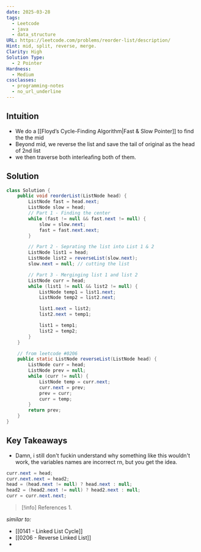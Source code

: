```yaml
---
date: 2025-03-28
tags:
  - Leetcode
  - java
  - data_structure
URL: https://leetcode.com/problems/reorder-list/description/
Hint: mid, split, reverse, merge.
Clarity: High
Solution Type:
  - 2 Pointer
Hardness:
  - Medium
cssclasses:
  - programming-notes
  - no_url_underline
---
```

## Intuition
- We do a [[Floyd’s Cycle-Finding Algorithm|Fast & Slow Pointer]] to find the the mid
- Beyond mid, we reverse the list and save the tail of original as the head of 2nd list
- we then traverse both interleafing both of them.
## Solution
```java title="Initial Attempt"
class Solution {
    public void reorderList(ListNode head) {
        ListNode fast = head.next;
        ListNode slow = head;
        // Part 1 - Finding the center
        while (fast != null && fast.next != null) {
            slow = slow.next;
            fast = fast.next.next;
        }

        // Part 2 - Seprating the list into List 1 & 2
        ListNode list1 = head;
        ListNode list2 = reverseList(slow.next);
        slow.next = null; // cutting the list

        // Part 3 - Merginging list 1 and list 2
        ListNode curr = head;
        while (list1 != null && list2 != null) {
            ListNode temp1 = list1.next;
            ListNode temp2 = list2.next;

            list1.next = list2;
            list2.next = temp1;

            list1 = temp1;
            list2 = temp2;
        }
    }

    // from leetcode #0206
    public static ListNode reverseList(ListNode head) {
        ListNode curr = head;
        ListNode prev = null;
        while (curr != null) {
            ListNode temp = curr.next;
            curr.next = prev;
            prev = curr;
            curr = temp;
        }
        return prev;
    }
}
```

## Key Takeaways
- Damn, i still don't fuckin understand why something like this wouldn't work, the variables names are incorrect rn, but you get the idea.
```java 
curr.next = head;
curr.next.next = head2;
head = (head.next != null) ? head.next : null;
head2 = (head2.next != null) ? head2.next : null;
curr = curr.next.next;
```

> [!info] References
> 1. 

*similar to:* 
- [[0141 - Linked List Cycle]]
- [[0206 - Reverse Linked List]]
- 